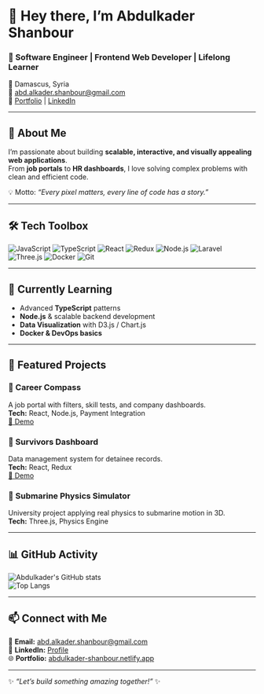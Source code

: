 # 👋 Hey there, I’m Abdulkader Shanbour  

### 🚀 Software Engineer | Frontend Web Developer | Lifelong Learner  

📍 Damascus, Syria  
📧 abd.alkader.shanbour@gmail.com  
🔗 [Portfolio](https://abdulkader-shanbour.netlify.app/) | [LinkedIn](https://www.linkedin.com/in/abdulkader-al-shanbour-553546263)  

---

## 🌟 About Me  
I’m passionate about building **scalable, interactive, and visually appealing web applications**.  
From **job portals** to **HR dashboards**, I love solving complex problems with clean and efficient code.  

💡 Motto: *“Every pixel matters, every line of code has a story.”*  

---

## 🛠️ Tech Toolbox  

![JavaScript](https://img.shields.io/badge/-JavaScript-F7DF1E?logo=javascript&logoColor=000)  ![TypeScript](https://img.shields.io/badge/-TypeScript-3178C6?logo=typescript&logoColor=fff)  ![React](https://img.shields.io/badge/-React-61DAFB?logo=react&logoColor=000)  ![Redux](https://img.shields.io/badge/-Redux-764ABC?logo=redux&logoColor=fff)  ![Node.js](https://img.shields.io/badge/-Node.js-339933?logo=node.js&logoColor=fff)  ![Laravel](https://img.shields.io/badge/-Laravel-FF2D20?logo=laravel&logoColor=fff)  ![Three.js](https://img.shields.io/badge/-Three.js-black?logo=three.js&logoColor=fff)  ![Docker](https://img.shields.io/badge/-Docker-2496ED?logo=docker&logoColor=fff)  ![Git](https://img.shields.io/badge/-Git-F05032?logo=git&logoColor=fff)  

---

## 🌱 Currently Learning  
- Advanced **TypeScript** patterns  
- **Node.js** & scalable backend development  
- **Data Visualization** with D3.js / Chart.js  
- **Docker & DevOps basics**  

---

## 📌 Featured Projects  

### 🔹 Career Compass  
A job portal with filters, skill tests, and company dashboards.  
**Tech:** React, Node.js, Payment Integration  
[🎥 Demo](https://drive.google.com/file/d/1DCGkzNJD5GAyi8bCkm1F88qMg9jcKKvQ/view)  

### 🔹 Survivors Dashboard  
Data management system for detainee records.  
**Tech:** React, Redux  
[🎥 Demo](https://drive.google.com/file/d/1Drw7SPaVGvYaEI04YFPR2kTqjnQrn7j1/view)  

### 🔹 Submarine Physics Simulator  
University project applying real physics to submarine motion in 3D.  
**Tech:** Three.js, Physics Engine  

---

## 📊 GitHub Activity  
![Abdulkader's GitHub stats](https://github-readme-stats.vercel.app/api?username=abd-shan&show_icons=true&theme=tokyonight)  
![Top Langs](https://github-readme-stats.vercel.app/api/top-langs/?username=abd-shan&layout=compact&theme=tokyonight)  

---

## 📫 Connect with Me  
📧 **Email:** abd.alkader.shanbour@gmail.com  
💼 **LinkedIn:** [Profile](https://www.linkedin.com/in/abdulkader-al-shanbour-553546263)  
🌐 **Portfolio:** [abdulkader-shanbour.netlify.app](https://abdulkader-shanbour.netlify.app/)  

---

✨ *“Let’s build something amazing together!”* ✨
